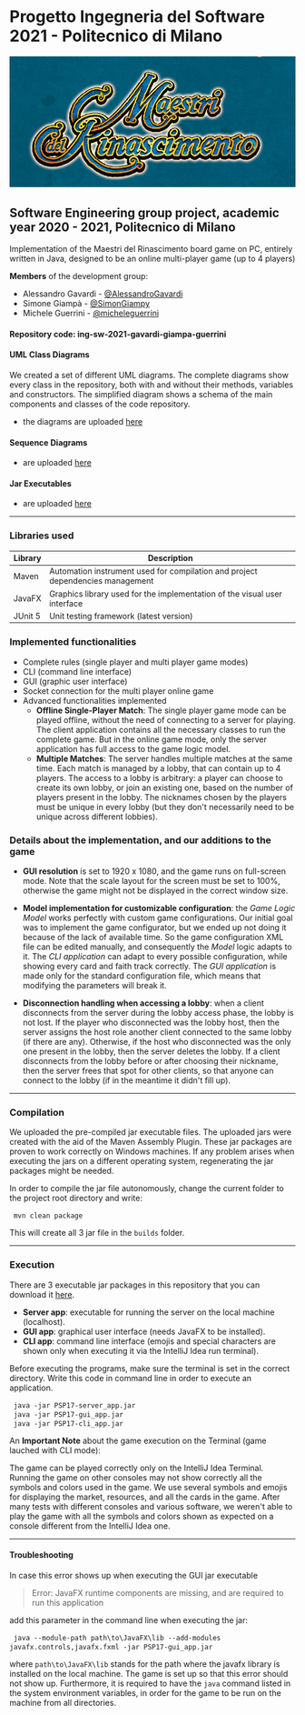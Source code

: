 # Progetto Ingegneria del Software 2021 - Politecnico di Milano

![logo](src/main/resources/logo.png)

## Software Engineering group project, academic year 2020 - 2021, Politecnico di Milano

Implementation of the Maestri del Rinascimento board game on PC, entirely written in Java, designed to be an online multi-player game (up to 4 players)

__Members__ of the development group:
* Alessandro Gavardi - [@AlessandroGavardi](https://github.com/AlessandroGavardi)
* Simone Giampà - [@SimonGiampy](https://github.com/SimonGiampy)
* Michele Guerrini - [@micheleguerrini](https://github.com/micheleguerrini)

#### Repository code: ing-sw-2021-gavardi-giampa-guerrini

#### UML Class Diagrams
We created a set of different UML diagrams. The complete diagrams show every class in the repository, both with
and without their methods, variables and constructors. The simplified diagram shows a schema of the main components
and classes of the code repository.
- the diagrams are uploaded [here](https://github.com/SimonGiampy/ing-sw-2021-gavardi-giampa-guerrini/tree/main/deliverables/UML)

#### Sequence Diagrams 

- are uploaded [here](https://github.com/SimonGiampy/ing-sw-2021-gavardi-giampa-guerrini/tree/main/deliverables/Sequence%20Diagrams)

#### Jar Executables

- are uploaded [here](https://github.com/SimonGiampy/ing-sw-2021-gavardi-giampa-guerrini/tree/main/deliverables/JARs)

-------

### Libraries used

Library | Description
--------|------------
Maven | Automation instrument used for compilation and project dependencies management
JavaFX | Graphics library used for the implementation of the visual user interface
JUnit 5 | Unit testing framework (latest version)

### Implemented functionalities

* Complete rules (single player and multi player game modes)
* CLI (command line interface)
* GUI (graphic user interface)
* Socket connection for the multi player online game
* Advanced functionalities implemented
    * **Offline Single-Player Match**: The single player game mode can be played offline, without the need of connecting to a server for playing.
        The client application contains all the necessary classes to run the complete game. But in the online game mode, only the 
        server application has full access to the game logic model.
    * **Multiple Matches**: The server handles multiple matches at the same time. Each match is managed by a lobby, that can
        contain up to 4 players. The access to a lobby is arbitrary: a player can choose to create its own lobby, or
        join an existing one, based on the number of players present in the lobby. The nicknames chosen by the players
        must be unique in every lobby (but they don't necessarily need to be unique across different lobbies).

### Details about the implementation, and our additions to the game

* __GUI resolution__ is set to 1920 x 1080, and the game runs on full-screen mode. Note that the scale layout for the screen must be
        set to 100%, otherwise the game might not be displayed in the correct window size.
  
* __Model implementation for customizable configuration__: the _Game Logic Model_ works perfectly with custom game configurations.
        Our initial goal was to implement the game configurator, but we ended up not doing it because of the lack of available time.
        So the game configuration XML file can be edited manually, and consequently the _Model_ logic adapts to it.
        The _CLI application_ can adapt to every possible configuration, while showing every card and faith track correctly.
        The _GUI application_ is made only for the standard configuration file, which means that modifying the parameters
        will break it.
  
* __Disconnection handling when accessing a lobby__: when a client disconnects from the server during the lobby access phase,
        the lobby is not lost. If the player who disconnected was the lobby host, then the server assigns the host role
        another client connected to the same lobby (if there are any). Otherwise, if the host who disconnected was the only 
        one present in the lobby, then the server deletes the lobby. If a client disconnects from the lobby before or after 
        choosing their nickname, then the server frees that spot for other clients, so that anyone can connect to the lobby 
        (if in the meantime it didn't fill up).

-------

### Compilation

We uploaded the pre-compiled jar executable files. The uploaded jars were created with the aid of the Maven Assembly Plugin.
These jar packages are proven to work correctly on Windows machines. If any problem arises when executing the jars on a different
operating system, regenerating the jar packages might be needed.

In order to compile the jar file autonomously, change the current folder to the project root directory and write:
```shell
 mvn clean package
```
This will create all 3 jar file in the `builds` folder.

-------

### Execution

There are 3 executable jar packages in this repository that you can download it [here](https://github.com/SimonGiampy/ing-sw-2021-gavardi-giampa-guerrini/tree/main/deliverables/JARs).
* __Server app__: executable for running the server on the local machine (localhost).
* __GUI app__: graphical user interface (needs JavaFX to be installed).
* __CLI app__: command line interface (emojis and special characters are shown only when executing it via the IntelliJ Idea run terminal).

Before executing the programs, make sure the terminal is set in the correct directory. Write this code in command line
in order to execute an application.
```shell
 java -jar PSP17-server_app.jar
 java -jar PSP17-gui_app.jar
 java -jar PSP17-cli_app.jar
```

An __Important Note__ about the game execution on the Terminal (game lauched with CLI mode):

The game can be played correctly only on the IntelliJ Idea Terminal. Running the game on other consoles may not show correctly all the symbols and colors used in the game. We use several symbols and emojis for displaying the market, resources, and all the cards in the game. After many tests with different consoles and various software, we weren't able to play the game with all the symbols and colors shown as expected on a console different from the IntelliJ Idea one. 

-------

#### Troubleshooting

In case this error shows up when executing the GUI jar executable
> Error: JavaFX runtime components are missing, and are required to run this application

add this parameter in the command line when executing the jar:
```shell
 java --module-path path\to\JavaFX\lib --add-modules javafx.controls,javafx.fxml -jar PSP17-gui_app.jar
```
where `path\to\JavaFX\lib` stands for the path where the javafx library is installed on the local machine.
The game is set up so that this error should not show up. 
Furthermore, it is required to have the `java` command listed in the system environment variables, in order for the game to be run on the machine from all directories.
